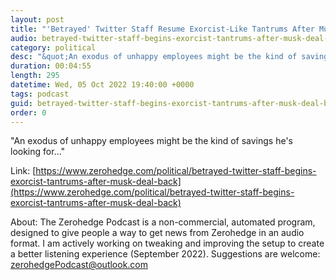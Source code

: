 ```yaml
---
layout: post
title: "'Betrayed' Twitter Staff Resume Exorcist-Like Tantrums After Musk Deal Back On"
audio: betrayed-twitter-staff-begins-exorcist-tantrums-after-musk-deal-back-0
category: political
desc: "&quot;An exodus of unhappy employees might be the kind of savings he's looking for...&quot;"
duration: 00:04:55
length: 295
datetime: Wed, 05 Oct 2022 19:40:00 +0000
tags: podcast
guid: betrayed-twitter-staff-begins-exorcist-tantrums-after-musk-deal-back-0
order: 0
---
```

&quot;An exodus of unhappy employees might be the kind of savings he's looking for...&quot;

Link: [https://www.zerohedge.com/political/betrayed-twitter-staff-begins-exorcist-tantrums-after-musk-deal-back](https://www.zerohedge.com/political/betrayed-twitter-staff-begins-exorcist-tantrums-after-musk-deal-back)

About: The Zerohedge Podcast is a non-commercial, automated program, designed to give people a way to get news from Zerohedge in an audio format.  I am actively working on tweaking and improving the setup to create a better listening experience (September 2022).  Suggestions are welcome: [zerohedgePodcast@outlook.com](mailto:zerohedgePodcast@outlook.com)